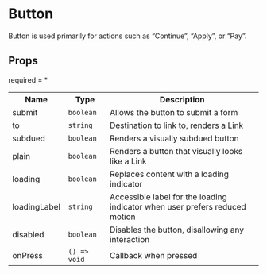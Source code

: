 # Button

Button is used primarily for actions such as “Continue”, “Apply”, or “Pay”.
 
## Props
required = *
<table><tr><th>Name</th><th>Type</th><th>Description</th></tr><tr><td>submit</td><td><code>boolean</code></td><td>Allows the button to submit a form </td></tr><tr><td>to</td><td><code>string</code></td><td>Destination to link to, renders a Link </td></tr><tr><td>subdued</td><td><code>boolean</code></td><td>Renders a visually subdued button </td></tr><tr><td>plain</td><td><code>boolean</code></td><td>Renders a button that visually looks like a Link </td></tr><tr><td>loading</td><td><code>boolean</code></td><td>Replaces content with a loading indicator </td></tr><tr><td>loadingLabel</td><td><code>string</code></td><td>Accessible label for the loading indicator when user prefers reduced motion </td></tr><tr><td>disabled</td><td><code>boolean</code></td><td>Disables the button, disallowing any interaction </td></tr><tr><td>onPress</td><td><code>() => void</code></td><td>Callback when pressed </td></tr></table>